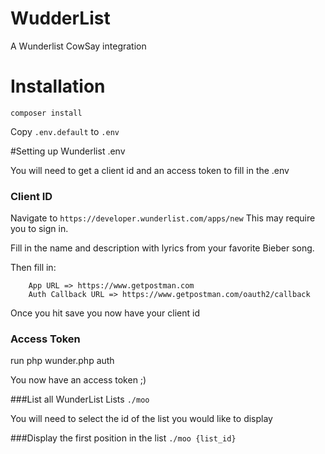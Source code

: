 # WudderList
A Wunderlist CowSay integration

# Installation

```
composer install
```

Copy `.env.default` to `.env`

#Setting up Wunderlist .env

You will need to get a client id and an access token to fill in the .env

### Client ID

Navigate to `https://developer.wunderlist.com/apps/new`
This may require you to sign in.

Fill in the name and description with lyrics from your favorite Bieber song.

Then fill in:
```
    App URL => https://www.getpostman.com
    Auth Callback URL => https://www.getpostman.com/oauth2/callback
```

Once you hit save you now have your client id

### Access Token

run php wunder.php auth

You now have an access token ;)

###List all WunderList Lists
`./moo`

You will need to select the id of the list you would like to display

###Display the first position in the list
`./moo {list_id}`
